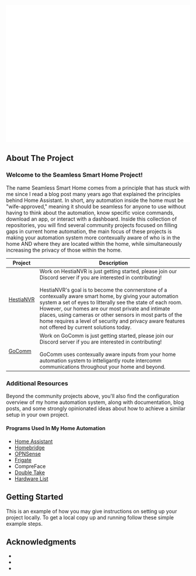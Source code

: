 <!-- Improved compatibility of back to top link: See: https://github.com/othneildrew/Best-README-Template/pull/73 -->

<a name="readme-top"></a>

<!--
*** Thanks for checking out the Best-README-Template. If you have a suggestion
*** that would make this better, please fork the repo and create a pull request
*** or simply open an issue with the tag "enhancement".
*** Don't forget to give the project a star!
*** Thanks again! Now go create something AMAZING! :D
-->

<!-- PROJECT LOGO -->
<br />
<div align="center">
  <a href="https://github.com/Seamless-Smart-Home">
    <img src="/profile/images/logo.png" alt="Logo" width="600" height="374">
  </a>
</div>

<!-- ABOUT THE PROJECT -->

## About The Project

### Welcome to the Seamless Smart Home Project!

The name Seamless Smart Home comes from a principle that has stuck with me since I read a blog post many years ago that explained the principles behind Home Assistant. In short, any automation inside the home must be "wife-approved," meaning it should be seamless for anyone to use without having to think about the automation, know specific voice commands, download an app, or interact with a dashboard. Inside this collection of repositories, you will find several community projects focused on filling gaps in current home automation, the main focus of these projects is making your automation system more contexually aware of who is in the home AND where they are located within the home, while simultaneously increasing the privacy of those within the home.

| Project                                                        | Description                                                                                                                                                                                                                                                                                                                                                                                                                                                                                                                |
| -------------------------------------------------------------- | -------------------------------------------------------------------------------------------------------------------------------------------------------------------------------------------------------------------------------------------------------------------------------------------------------------------------------------------------------------------------------------------------------------------------------------------------------------------------------------------------------------------------- |
| [HestiaNVR](https://github.com/Seamless-Smart-Home/HESTIA-NVR) | Work on HestiaNVR is just getting started, please join our Discord server if you are interested in contributing! <br><br> HestiaNVR's goal is to become the conrnerstone of a contexually aware smart home, by giving your automation system a set of eyes to litterally see the state of each room. However, our homes are our most private and intimate places, using cameras or other sensors in most parts of the home requires a level of security and privacy aware features not offered by current solutions today. |
| [GoComm](https://github.com/Seamless-Smart-Home/GoComm)        | Work on GoComm is just getting started, please join our Discord server if you are interested in contributing! <br><br> GoComm uses contexually aware inputs from your home automation system to intteligantly route intercomm communications throughout your home and beyond.                                                                                                                                                                                                                                              |

### Additional Resources

Beyond the community projects above, you'll also find the configuration overview of my home automation system, along with documentation, blog posts, and some strongly opinionated ideas about how to achieve a similar setup in your own project.

#### Programs Used In My Home Automation

- [Home Assistant](https://github.com/Seamless-Smart-Home/Home-Assistant)
- [Homebridge](https://github.com/Seamless-Smart-Home/Homebridge)
- [OPNSense](https://github.com/Seamless-Smart-Home/OPNSense)
- [Frigate](https://github.com/Seamless-Smart-Home/Frigate)
- CompreFace
- [Double Take](https://github.com/Seamless-Smart-Home/Double-Take)
- [Hardware List](https://github.com/Seamless-Smart-Home/Hardware-List)

<!-- GETTING STARTED -->

## Getting Started

This is an example of how you may give instructions on setting up your project locally.
To get a local copy up and running follow these simple example steps.

<!-- ACKNOWLEDGMENTS -->

## Acknowledgments

- []()
- []()
- []()

